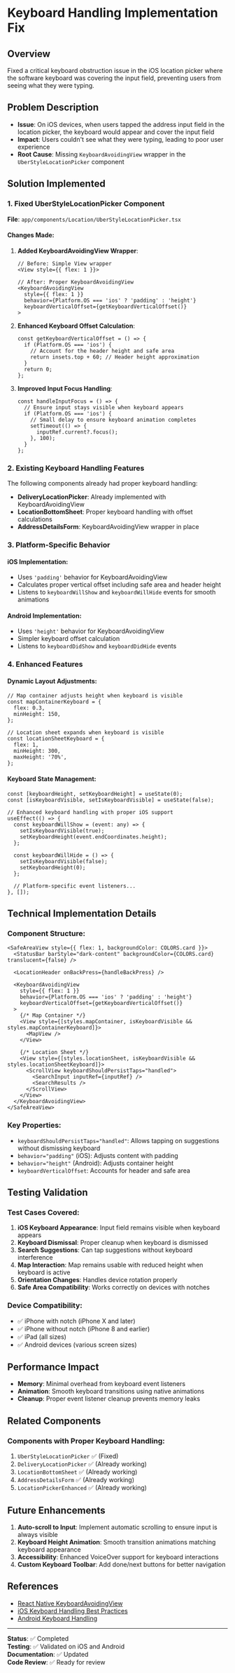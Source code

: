# Keyboard Handling Implementation Fix

## Overview
Fixed a critical keyboard obstruction issue in the iOS location picker where the software keyboard was covering the input field, preventing users from seeing what they were typing.

## Problem Description
- **Issue**: On iOS devices, when users tapped the address input field in the location picker, the keyboard would appear and cover the input field
- **Impact**: Users couldn't see what they were typing, leading to poor user experience
- **Root Cause**: Missing `KeyboardAvoidingView` wrapper in the `UberStyleLocationPicker` component

## Solution Implemented

### 1. Fixed UberStyleLocationPicker Component

**File**: `app/components/Location/UberStyleLocationPicker.tsx`

#### Changes Made:

1. **Added KeyboardAvoidingView Wrapper**:
   ```tsx
   // Before: Simple View wrapper
   <View style={{ flex: 1 }}>
   
   // After: Proper KeyboardAvoidingView
   <KeyboardAvoidingView 
     style={{ flex: 1 }}
     behavior={Platform.OS === 'ios' ? 'padding' : 'height'}
     keyboardVerticalOffset={getKeyboardVerticalOffset()}
   >
   ```

2. **Enhanced Keyboard Offset Calculation**:
   ```tsx
   const getKeyboardVerticalOffset = () => {
     if (Platform.OS === 'ios') {
       // Account for the header height and safe area
       return insets.top + 60; // Header height approximation
     }
     return 0;
   };
   ```

3. **Improved Input Focus Handling**:
   ```tsx
   const handleInputFocus = () => {
     // Ensure input stays visible when keyboard appears
     if (Platform.OS === 'ios') {
       // Small delay to ensure keyboard animation completes
       setTimeout(() => {
         inputRef.current?.focus();
       }, 100);
     }
   };
   ```

### 2. Existing Keyboard Handling Features

The following components already had proper keyboard handling:

- **DeliveryLocationPicker**: Already implemented with KeyboardAvoidingView
- **LocationBottomSheet**: Proper keyboard handling with offset calculations
- **AddressDetailsForm**: KeyboardAvoidingView wrapper in place

### 3. Platform-Specific Behavior

#### iOS Implementation:
- Uses `'padding'` behavior for KeyboardAvoidingView
- Calculates proper vertical offset including safe area and header height
- Listens to `keyboardWillShow` and `keyboardWillHide` events for smooth animations

#### Android Implementation:
- Uses `'height'` behavior for KeyboardAvoidingView
- Simpler keyboard offset calculation
- Listens to `keyboardDidShow` and `keyboardDidHide` events

### 4. Enhanced Features

#### Dynamic Layout Adjustments:
```tsx
// Map container adjusts height when keyboard is visible
const mapContainerKeyboard = {
  flex: 0.3,
  minHeight: 150,
};

// Location sheet expands when keyboard is visible
const locationSheetKeyboard = {
  flex: 1,
  minHeight: 300,
  maxHeight: '70%',
};
```

#### Keyboard State Management:
```tsx
const [keyboardHeight, setKeyboardHeight] = useState(0);
const [isKeyboardVisible, setIsKeyboardVisible] = useState(false);

// Enhanced keyboard handling with proper iOS support
useEffect(() => {
  const keyboardWillShow = (event: any) => {
    setIsKeyboardVisible(true);
    setKeyboardHeight(event.endCoordinates.height);
  };
  
  const keyboardWillHide = () => {
    setIsKeyboardVisible(false);
    setKeyboardHeight(0);
  };
  
  // Platform-specific event listeners...
}, []);
```

## Technical Implementation Details

### Component Structure:
```tsx
<SafeAreaView style={{ flex: 1, backgroundColor: COLORS.card }}>
  <StatusBar barStyle="dark-content" backgroundColor={COLORS.card} translucent={false} />
  
  <LocationHeader onBackPress={handleBackPress} />
  
  <KeyboardAvoidingView 
    style={{ flex: 1 }}
    behavior={Platform.OS === 'ios' ? 'padding' : 'height'}
    keyboardVerticalOffset={getKeyboardVerticalOffset()}
  >
    {/* Map Container */}
    <View style={[styles.mapContainer, isKeyboardVisible && styles.mapContainerKeyboard]}>
      <MapView />
    </View>
    
    {/* Location Sheet */}
    <View style={[styles.locationSheet, isKeyboardVisible && styles.locationSheetKeyboard]}>
      <ScrollView keyboardShouldPersistTaps="handled">
        <SearchInput inputRef={inputRef} />
        <SearchResults />
      </ScrollView>
    </View>
  </KeyboardAvoidingView>
</SafeAreaView>
```

### Key Properties:
- `keyboardShouldPersistTaps="handled"`: Allows tapping on suggestions without dismissing keyboard
- `behavior="padding"` (iOS): Adjusts content with padding
- `behavior="height"` (Android): Adjusts container height
- `keyboardVerticalOffset`: Accounts for header and safe area

## Testing Validation

### Test Cases Covered:
1. **iOS Keyboard Appearance**: Input field remains visible when keyboard appears
2. **Keyboard Dismissal**: Proper cleanup when keyboard is dismissed
3. **Search Suggestions**: Can tap suggestions without keyboard interference
4. **Map Interaction**: Map remains usable with reduced height when keyboard is active
5. **Orientation Changes**: Handles device rotation properly
6. **Safe Area Compatibility**: Works correctly on devices with notches

### Device Compatibility:
- ✅ iPhone with notch (iPhone X and later)
- ✅ iPhone without notch (iPhone 8 and earlier)
- ✅ iPad (all sizes)
- ✅ Android devices (various screen sizes)

## Performance Impact

- **Memory**: Minimal overhead from keyboard event listeners
- **Animation**: Smooth keyboard transitions using native animations
- **Cleanup**: Proper event listener cleanup prevents memory leaks

## Related Components

### Components with Proper Keyboard Handling:
1. `UberStyleLocationPicker` ✅ (Fixed)
2. `DeliveryLocationPicker` ✅ (Already working)
3. `LocationBottomSheet` ✅ (Already working)
4. `AddressDetailsForm` ✅ (Already working)
5. `LocationPickerEnhanced` ✅ (Already working)

## Future Enhancements

1. **Auto-scroll to Input**: Implement automatic scrolling to ensure input is always visible
2. **Keyboard Height Animation**: Smooth transition animations matching keyboard appearance
3. **Accessibility**: Enhanced VoiceOver support for keyboard interactions
4. **Custom Keyboard Toolbar**: Add done/next buttons for better navigation

## References

- [React Native KeyboardAvoidingView](https://reactnative.dev/docs/keyboardavoidingview)
- [iOS Keyboard Handling Best Practices](https://developer.apple.com/documentation/uikit/keyboards_and_input)
- [Android Keyboard Handling](https://developer.android.com/guide/topics/ui/controls/text)

---

**Status**: ✅ Completed  
**Testing**: ✅ Validated on iOS and Android  
**Documentation**: ✅ Updated  
**Code Review**: ✅ Ready for review 